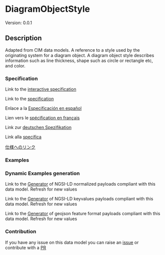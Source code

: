# DiagramObjectStyle
Version: 0.0.1

## Description 

Adapted from CIM data models. A reference to a style used by the originating system for a diagram object.  A diagram object style describes information such as line thickness, shape such as circle or rectangle etc, and color.
### Specification

Link to the [interactive specification](https://swagger.lab.fiware.org/?url=https://smart-data-models.github.io/dataModel.EnergyCIM/DiagramObjectStyle/swagger.yaml)

Link to the [specification](https://github.com/smart-data-models/dataModel.EnergyCIM/blob/master/DiagramObjectStyle/doc/spec.md)

Enlace a la [Especificación en español](https://github.com/smart-data-models/dataModel.EnergyCIM/blob/master/DiagramObjectStyle/doc/spec_ES.md)

Lien vers le [spécification en français](https://github.com/smart-data-models/dataModel.EnergyCIM/blob/master/DiagramObjectStyle/doc/spec_FR.md)

Link zur [deutschen Spezifikation](https://github.com/smart-data-models/dataModel.EnergyCIM/blob/master/DiagramObjectStyle/doc/spec_DE.md)

Link alla [specifica](https://github.com/smart-data-models/dataModel.EnergyCIM/blob/master/DiagramObjectStyle/doc/spec_IT.md)

[仕様へのリンク](https://github.com/smart-data-models/dataModel.EnergyCIM/blob/master/DiagramObjectStyle/doc/spec_JA.md)
### Examples
### Dynamic Examples generation

Link to the [Generator](https://smartdatamodels.org/extra/ngsi-ld_generator.php?schemaUrl=https://raw.githubusercontent.com/smart-data-models/dataModel.EnergyCIM/master/DiagramObjectStyle/schema.json&email=info@smartdatamodels.org) of NGSI-LD normalized payloads compliant with this data model. Refresh for new values

Link to the [Generator](https://smartdatamodels.org/extra/ngsi-ld_generator_keyvalues.php?schemaUrl=https://raw.githubusercontent.com/smart-data-models/dataModel.EnergyCIM/master/DiagramObjectStyle/schema.json&email=info@smartdatamodels.org) of NGSI-LD keyvalues payloads compliant with this data model. Refresh for new values

Link to the [Generator](https://smartdatamodels.org/extra/geojson_features_generator.php?schemaUrl=https://raw.githubusercontent.com/smart-data-models/dataModel.EnergyCIM/master/DiagramObjectStyle/schema.json&email=info@smartdatamodels.org) of geojson feature format payloads compliant with this data model. Refresh for new values
### Contribution

 If you have any issue on this data model you can raise an [issue](https://github.com/smart-data-models/dataModel.EnergyCIM/issues)  or contribute with a [PR](https://github.com/smart-data-models/dataModel.EnergyCIM/pulls)